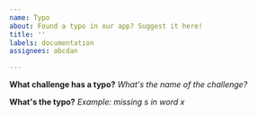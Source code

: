 ```yaml
---
name: Typo
about: Found a typo in our app? Suggest it here!
title: ''
labels: documentation
assignees: abcdan

---
```


**What challenge has a typo?**
_What's the name of the challenge?_

**What's the typo?**
_Example: missing s in word x_
